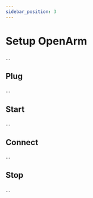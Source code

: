 ```yaml
---
sidebar_position: 3
---
```

# Setup OpenArm

...

## Plug

...

## Start

...

## Connect

...

## Stop

...